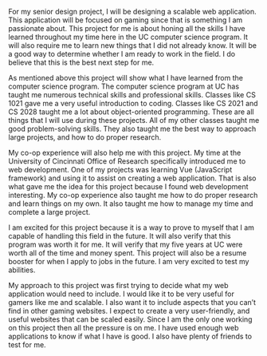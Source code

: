For my senior design project, I will be designing a scalable web application. This application will be focused on gaming since that is something I am passionate about. This project for me is about honing all the skills I have learned throughout my time here in the UC computer science program. It will also require me to learn new things that I did not already know. It will be a good way to determine whether I am ready to work in the field. I do believe that this is the best next step for me. 

As mentioned above this project will show what I have learned from the computer science program. The computer science program at UC has taught me numerous technical skills and professional skills. Classes like CS 1021 gave me a very useful introduction to coding. Classes like CS 2021 and CS 2028 taught me a lot about object-oriented programming. These are all things that I will use during these projects. All of my other classes taught me good problem-solving skills. They also taught me the best way to approach large projects, and how to do proper research. 

My co-op experience will also help me with this project. My time at the University of Cincinnati Office of Research specifically introduced me to web development. One of my projects was learning Vue (JavaScript framework) and using it to assist on creating a web application. That is also what gave me the idea for this project because I found web development interesting. My co-op experience also taught me how to do proper research and learn things on my own. It also taught me how to manage my time and complete a large project. 

I am excited for this project because it is a way to prove to myself that I am capable of handling this field in the future. It will also verify that this program was worth it for me. It will verify that my five years at UC were worth all of the time and money spent. This project will also be a resume booster for when I apply to jobs in the future. I am very excited to test my abilities. 

My approach to this project was first trying to decide what my web application would need to include. I would like it to be very useful for gamers like me and scalable. I also want it to include aspects that you can’t find in other gaming websites. I expect to create a very user-friendly, and useful websites that can be scaled easily. Since I am the only one working on this project then all the pressure is on me. I have used enough web applications to know if what I have is good. I also have plenty of friends to test for me. 

